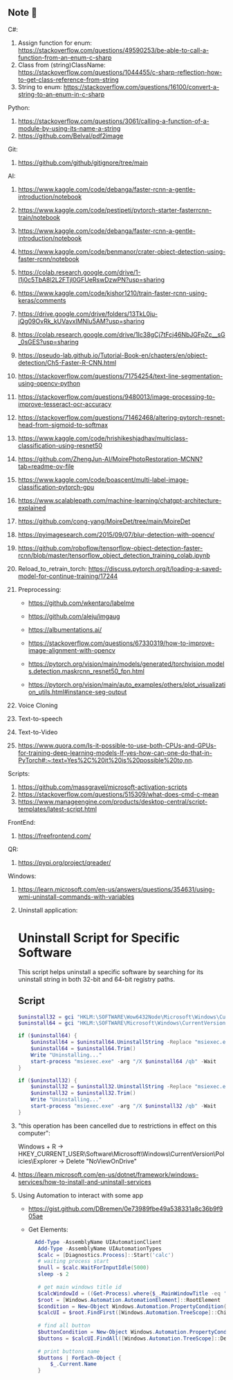 ## Note 👋
C#:
  1. Assign function for enum: https://stackoverflow.com/questions/49590253/be-able-to-call-a-function-from-an-enum-c-sharp
  2. Class from (string)ClassName: https://stackoverflow.com/questions/1044455/c-sharp-reflection-how-to-get-class-reference-from-string
  3. String to enum: https://stackoverflow.com/questions/16100/convert-a-string-to-an-enum-in-c-sharp

Python:
  1. https://stackoverflow.com/questions/3061/calling-a-function-of-a-module-by-using-its-name-a-string
  2. https://github.com/Belval/pdf2image

Git:
  1. https://github.com/github/gitignore/tree/main
     
AI:
  1. https://www.kaggle.com/code/debanga/faster-rcnn-a-gentle-introduction/notebook
  2. https://www.kaggle.com/code/pestipeti/pytorch-starter-fasterrcnn-train/notebook
  3. https://www.kaggle.com/code/debanga/faster-rcnn-a-gentle-introduction/notebook
  4. https://www.kaggle.com/code/benmanor/crater-object-detection-using-faster-rcnn/notebook
  5. https://colab.research.google.com/drive/1-I1j0c5TbA8l2L2FTjl0GFUeRswDzwPN?usp=sharing
  6. https://www.kaggle.com/code/kishor1210/train-faster-rcnn-using-keras/comments
  7. https://drive.google.com/drive/folders/13TkL0ju-jQg09OvRk_kUVavxIMNIu5AM?usp=sharing
  8. https://colab.research.google.com/drive/1Ic38gCj7tFcj46NbJGFpZc__sG_0sGES?usp=sharing
  9. https://pseudo-lab.github.io/Tutorial-Book-en/chapters/en/object-detection/Ch5-Faster-R-CNN.html
  10. https://stackoverflow.com/questions/71754254/text-line-segmentation-using-opencv-python
  11. https://stackoverflow.com/questions/9480013/image-processing-to-improve-tesseract-ocr-accuracy
  12. https://stackoverflow.com/questions/71462468/altering-pytorch-resnet-head-from-sigmoid-to-softmax
  13. https://www.kaggle.com/code/hrishikeshjadhav/multiclass-classification-using-resnet50
  14. https://github.com/ZhengJun-AI/MoirePhotoRestoration-MCNN?tab=readme-ov-file
  15. https://www.kaggle.com/code/boascent/multi-label-image-classification-pytorch-gpu
  16. https://www.scalablepath.com/machine-learning/chatgpt-architecture-explained
  17. https://github.com/cong-yang/MoireDet/tree/main/MoireDet
  18. https://pyimagesearch.com/2015/09/07/blur-detection-with-opencv/

  19. https://github.com/roboflow/tensorflow-object-detection-faster-rcnn/blob/master/tensorflow_object_detection_training_colab.ipynb

  20. Reload_to_retrain_torch: https://discuss.pytorch.org/t/loading-a-saved-model-for-continue-training/17244

  21. Preprocessing:
        - https://github.com/wkentaro/labelme
        - https://github.com/aleju/imgaug
        - https://albumentations.ai/
        - https://stackoverflow.com/questions/67330319/how-to-improve-image-alignment-with-opencv
     
        - https://pytorch.org/vision/main/models/generated/torchvision.models.detection.maskrcnn_resnet50_fpn.html
        - https://pytorch.org/vision/main/auto_examples/others/plot_visualization_utils.html#instance-seg-output
          
  22. Voice Cloning
  23. Text-to-speech
  24. Text-to-Video
  25. https://www.quora.com/Is-it-possible-to-use-both-CPUs-and-GPUs-for-training-deep-learning-models-If-yes-how-can-one-do-that-in-PyTorch#:~:text=Yes%2C%20it%20is%20possible%20to,nn.
      
Scripts:
  1. https://github.com/massgravel/microsoft-activation-scripts
  2. https://stackoverflow.com/questions/515309/what-does-cmd-c-mean
  3. https://www.manageengine.com/products/desktop-central/script-templates/latest-script.html
     
FrontEnd:
  1. https://freefrontend.com/
     
QR:
  1. https://pypi.org/project/qreader/

Windows:
  1. https://learn.microsoft.com/en-us/answers/questions/354631/using-wmi-uninstall-commands-with-variables
  2. Uninstall application:
      # Uninstall Script for Specific Software
      
      This script helps uninstall a specific software by searching for its uninstall string in both 32-bit and 64-bit registry paths.
      
      ## Script
      
      ```powershell
      $uninstall32 = gci "HKLM:\SOFTWARE\Wow6432Node\Microsoft\Windows\CurrentVersion\Uninstall" | foreach { gp $_.PSPath } | ? { $_ -match "SOFTWARE NAME" } | select UninstallString
      $uninstall64 = gci "HKLM:\SOFTWARE\Microsoft\Windows\CurrentVersion\Uninstall" | foreach { gp $_.PSPath } | ? { $_ -match "SOFTWARE NAME" } | select UninstallString
      
      if ($uninstall64) {
          $uninstall64 = $uninstall64.UninstallString -Replace "msiexec.exe","" -Replace "/I","" -Replace "/X",""
          $uninstall64 = $uninstall64.Trim()
          Write "Uninstalling..."
          start-process "msiexec.exe" -arg "/X $uninstall64 /qb" -Wait
      }
      
      if ($uninstall32) {
          $uninstall32 = $uninstall32.UninstallString -Replace "msiexec.exe","" -Replace "/I","" -Replace "/X",""
          $uninstall32 = $uninstall32.Trim()
          Write "Uninstalling..."
          start-process "msiexec.exe" -arg "/X $uninstall32 /qb" -Wait
      }
  3. "this operation has been cancelled due to restrictions in effect on this computer":
     
       Windows + R -> HKEY_CURRENT_USER\Software\Microsoft\Windows\CurrentVersion\Policies\Explorer -> Delete "NoViewOnDrive"
  4. https://learn.microsoft.com/en-us/dotnet/framework/windows-services/how-to-install-and-uninstall-services
  5. Using Automation to interact with some app
       - https://gist.github.com/DBremen/0e73989fbe49a538331a8c36b9f905ae
       - Get Elements:
         
           ```powershell
             Add-Type -AssemblyName UIAutomationClient
              Add-Type -AssemblyName UIAutomationTypes
              $calc = [Diagnostics.Process]::Start('calc')
              # waiting process start
              $null = $calc.WaitForInputIdle(5000)
              sleep -s 2
              
              # get main windows title id
              $calcWindowId = ((Get-Process).where{$_.MainWindowTitle -eq 'Calculator'})[0].Id
              $root = [Windows.Automation.AutomationElement]::RootElement
              $condition = New-Object Windows.Automation.PropertyCondition([Windows.Automation.AutomationElement]::ProcessIdProperty, $calcWindowId)
              $calcUI = $root.FindFirst([Windows.Automation.TreeScope]::Children, $condition)
              
              # find all button
              $buttonCondition = New-Object Windows.Automation.PropertyCondition([Windows.Automation.AutomationElement]::ClassNameProperty, "Button")
              $buttons = $calcUI.FindAll([Windows.Automation.TreeScope]::Descendants, $buttonCondition)
              
              # print buttons name
              $buttons | ForEach-Object {
                  $_.Current.Name
              }


